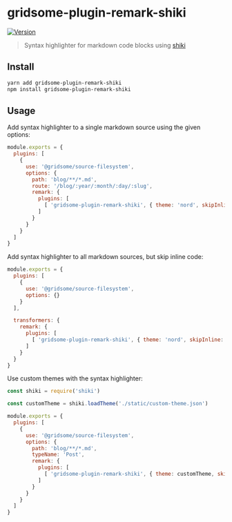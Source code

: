 # gridsome-plugin-remark-shiki

[![Version](https://img.shields.io/npm/v/gridsome-plugin-remark-shiki.svg)](https://www.npmjs.com/package/gridsome-plugin-remark-shiki)

> Syntax highlighter for markdown code blocks using [shiki](https://shiki.matsu.io/)

## Install

```sh
yarn add gridsome-plugin-remark-shiki
npm install gridsome-plugin-remark-shiki
```

## Usage

Add syntax highlighter to a single markdown source using the given options:

```js
module.exports = {
  plugins: [
    {
      use: '@gridsome/source-filesystem',
      options: {
        path: 'blog/**/*.md',
        route: '/blog/:year/:month/:day/:slug',
        remark: {
          plugins: [
            [ 'gridsome-plugin-remark-shiki', { theme: 'nord', skipInline: false } ]
          ]
        }
      }
    }
  ]
}
```

Add syntax highlighter to all markdown sources, but skip inline code:

```js
module.exports = {
  plugins: [
    {
      use: '@gridsome/source-filesystem',
      options: {}
    }
  ],

  transformers: {
    remark: {
      plugins: [
        [ 'gridsome-plugin-remark-shiki', { theme: 'nord', skipInline: true } ]
      ]
    }
  }
}
```

Use custom themes with the syntax highlighter:

```js
const shiki = require('shiki')

const customTheme = shiki.loadTheme('./static/custom-theme.json')

module.exports = {
  plugins: [
    {
      use: '@gridsome/source-filesystem',
      options: {
        path: 'blog/**/*.md',
        typeName: 'Post',
        remark: {
          plugins: [
            [ 'gridsome-plugin-remark-shiki', { theme: customTheme, skipInline: true } ]
          ]
        }
      }
    }
  ]
}
```
